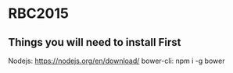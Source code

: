 # RBC2015

## Things you will need to install First

Nodejs: https://nodejs.org/en/download/
bower-cli: npm i -g bower

